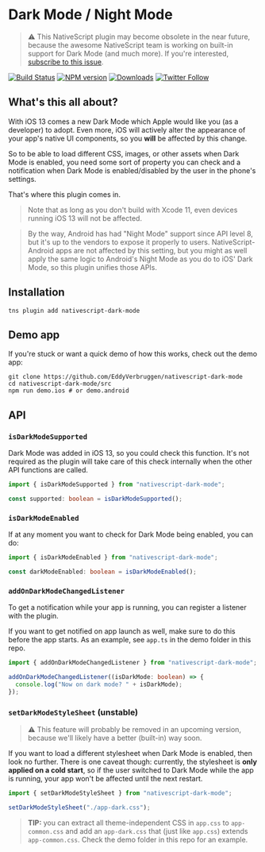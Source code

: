 # Dark Mode / Night Mode

> ⚠️️ This NativeScript plugin may become obsolete in the near future, because the awesome NativeScript team is working on built-in support for Dark Mode (and much more). If you're interested, [subscribe to this issue](https://github.com/NativeScript/NativeScript/issues/7313).

[![Build Status][build-status]][build-url]
[![NPM version][npm-image]][npm-url]
[![Downloads][downloads-image]][npm-url]
[![Twitter Follow][twitter-image]][twitter-url]

[build-status]:https://travis-ci.org/EddyVerbruggen/nativescript-dark-mode.svg?branch=master
[build-url]:https://travis-ci.org/EddyVerbruggen/nativescript-dark-mode
[npm-image]:https://img.shields.io/npm/v/nativescript-dark-mode.svg
[npm-url]:https://npmjs.org/package/nativescript-dark-mode
[downloads-image]:https://img.shields.io/npm/dm/nativescript-dark-mode.svg
[twitter-image]:https://img.shields.io/twitter/follow/eddyverbruggen.svg?style=social&label=Follow%20me
[twitter-url]:https://twitter.com/eddyverbruggen

## What's this all about?
With iOS 13 comes a new Dark Mode which Apple would like you (as a developer) to adopt.
Even more, iOS will actively alter the appearance of your app's native UI components, so you **will** be affected by this change.

So to be able to load different CSS, images, or other assets when Dark Mode is enabled, you need some sort of
property you can check and a notification when Dark Mode is enabled/disabled by the user in the phone's settings.

That's where this plugin comes in.

> Note that as long as you don't build with Xcode 11, even devices running iOS 13 will not be affected.

> By the way, Android has had "Night Mode" support since API level 8, but it's up to the vendors to expose it properly to users. NativeScript-Android apps are not affected by this setting, but you might as well apply the same logic to Android's Night Mode as you do to iOS' Dark Mode, so this plugin unifies those APIs.

## Installation

```shell
tns plugin add nativescript-dark-mode
```

## Demo app

If you're stuck or want a quick demo of how this works, check out the demo app:

```shell
git clone https://github.com/EddyVerbruggen/nativescript-dark-mode
cd nativescript-dark-mode/src
npm run demo.ios # or demo.android
```

## API

### `isDarkModeSupported`

Dark Mode was added in iOS 13, so you could check this function.
It's not required as the plugin will take care of this check internally when the other API functions are called.
 
```typescript
import { isDarkModeSupported } from "nativescript-dark-mode";

const supported: boolean = isDarkModeSupported();
```

### `isDarkModeEnabled`

If at any moment you want to check for Dark Mode being enabled, you can do:

```typescript
import { isDarkModeEnabled } from "nativescript-dark-mode";

const darkModeEnabled: boolean = isDarkModeEnabled();
```

### `addOnDarkModeChangedListener`

To get a notification while your app is running, you can register a listener with the plugin.

If you want to get notified on app launch as well, make sure to do this before the app starts.
As an example, see `app.ts` in the demo folder in this repo.

```typescript
import { addOnDarkModeChangedListener } from "nativescript-dark-mode";

addOnDarkModeChangedListener((isDarkMode: boolean) => {
  console.log("Now on dark mode? " + isDarkMode);
});
```

### `setDarkModeStyleSheet` (unstable)

> ⚠️ This feature will probably be removed in an upcoming version, because we'll likely have a better (built-in) way soon.

If you want to load a different stylesheet when Dark Mode is enabled, then look no further.
There is one caveat though: currently, the stylesheet is **only applied on a cold start**,
so if the user switched to Dark Mode while the app is running, your app won't be affected until the next restart.

```typescript
import { setDarkModeStyleSheet } from "nativescript-dark-mode";

setDarkModeStyleSheet("./app-dark.css");
```

> **TIP:** you can extract all theme-independent CSS in `app.css` to `app-common.css` and add an `app-dark.css` that (just like `app.css`) extends `app-common.css`. Check the demo folder in this repo for an example.
